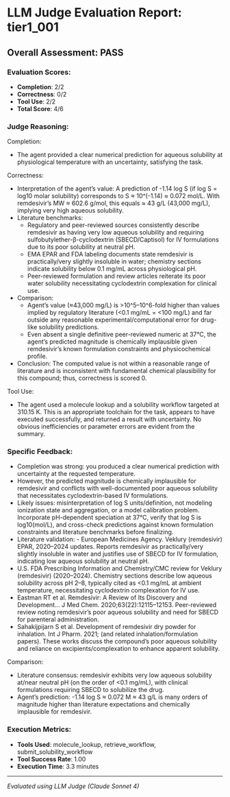 # LLM Judge Evaluation Report: tier1_001

## Overall Assessment: PASS

### Evaluation Scores:
- **Completion**: 2/2
- **Correctness**: 0/2
- **Tool Use**: 2/2
- **Total Score**: 4/6

### Judge Reasoning:
Completion:
- The agent provided a clear numerical prediction for aqueous solubility at physiological temperature with an uncertainty, satisfying the task.

Correctness:
- Interpretation of the agent’s value: A prediction of -1.14 log S (if log S = log10 molar solubility) corresponds to S ≈ 10^(-1.14) ≈ 0.072 mol/L. With remdesivir’s MW ≈ 602.6 g/mol, this equals ≈ 43 g/L (43,000 mg/L), implying very high aqueous solubility.
- Literature benchmarks:
  - Regulatory and peer-reviewed sources consistently describe remdesivir as having very low aqueous solubility and requiring sulfobutylether-β-cyclodextrin (SBECD/Captisol) for IV formulations due to its poor solubility at neutral pH.
  - EMA EPAR and FDA labeling documents state remdesivir is practically/very slightly insoluble in water; chemistry sections indicate solubility below 0.1 mg/mL across physiological pH.
  - Peer-reviewed formulation and review articles reiterate its poor water solubility necessitating cyclodextrin complexation for clinical use.
- Comparison:
  - Agent’s value (≈43,000 mg/L) is >10^5–10^6-fold higher than values implied by regulatory literature (<0.1 mg/mL = <100 mg/L) and far outside any reasonable experimental/computational error for drug-like solubility predictions.
  - Even absent a single definitive peer-reviewed numeric at 37°C, the agent’s predicted magnitude is chemically implausible given remdesivir’s known formulation constraints and physicochemical profile.
- Conclusion: The computed value is not within a reasonable range of literature and is inconsistent with fundamental chemical plausibility for this compound; thus, correctness is scored 0.

Tool Use:
- The agent used a molecule lookup and a solubility workflow targeted at 310.15 K. This is an appropriate toolchain for the task, appears to have executed successfully, and returned a result with uncertainty. No obvious inefficiencies or parameter errors are evident from the summary.

### Specific Feedback:
- Completion was strong: you produced a clear numerical prediction with uncertainty at the requested temperature.
- However, the predicted magnitude is chemically implausible for remdesivir and conflicts with well-documented poor aqueous solubility that necessitates cyclodextrin-based IV formulations.
- Likely issues: misinterpretation of log S units/definition, not modeling ionization state and aggregation, or a model calibration problem. Incorporate pH-dependent speciation at 37°C, verify that log S is log10(mol/L), and cross-check predictions against known formulation constraints and literature benchmarks before finalizing.
- Literature validation: - European Medicines Agency. Veklury (remdesivir) EPAR, 2020–2024 updates. Reports remdesivir as practically/very slightly insoluble in water and justifies use of SBECD for IV formulation, indicating low aqueous solubility at neutral pH.
- U.S. FDA Prescribing Information and Chemistry/CMC review for Veklury (remdesivir) (2020–2024). Chemistry sections describe low aqueous solubility across pH 2–8, typically cited as <0.1 mg/mL at ambient temperature, necessitating cyclodextrin complexation for IV use.
- Eastman RT et al. Remdesivir: A Review of Its Discovery and Development... J Med Chem. 2020;63(22):12115–12153. Peer-reviewed review noting remdesivir’s poor aqueous solubility and need for SBECD for parenteral administration.
- Sahakijpijarn S et al. Development of remdesivir dry powder for inhalation. Int J Pharm. 2021; (and related inhalation/formulation papers). These works discuss the compound’s poor aqueous solubility and reliance on excipients/complexation to enhance apparent solubility.

Comparison:
- Literature consensus: remdesivir exhibits very low aqueous solubility at/near neutral pH (on the order of <0.1 mg/mL), with clinical formulations requiring SBECD to solubilize the drug.
- Agent’s prediction: -1.14 log S ≈ 0.072 M ≈ 43 g/L is many orders of magnitude higher than literature expectations and chemically implausible for remdesivir.

### Execution Metrics:
- **Tools Used**: molecule_lookup, retrieve_workflow, submit_solubility_workflow
- **Tool Success Rate**: 1.00
- **Execution Time**: 3.3 minutes

---
*Evaluated using LLM Judge (Claude Sonnet 4)*
